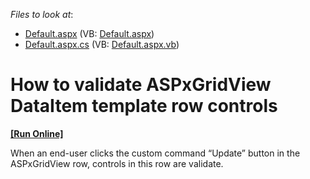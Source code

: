 <!-- default file list -->
*Files to look at*:

* [Default.aspx](./CS/WebSite/Default.aspx) (VB: [Default.aspx](./VB/WebSite/Default.aspx))
* [Default.aspx.cs](./CS/WebSite/Default.aspx.cs) (VB: [Default.aspx.vb](./VB/WebSite/Default.aspx.vb))
<!-- default file list end -->
# How to validate ASPxGridView DataItem template row controls
<!-- run online -->
**[[Run Online]](https://codecentral.devexpress.com/e4310/)**
<!-- run online end -->


<p>When an end-user clicks the custom command “Update” button in the ASPxGridView row, controls in this row are validate.</p>

<br/>


